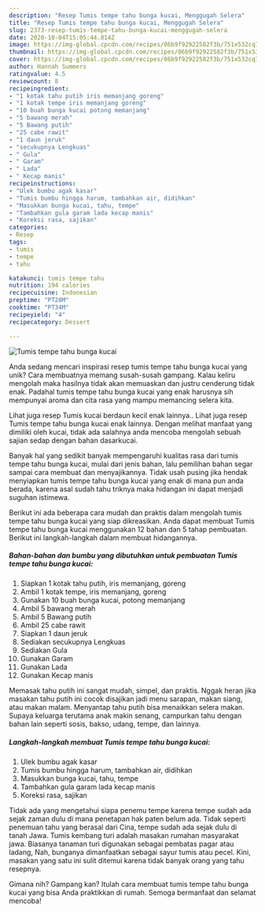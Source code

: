 ```yaml
---
description: "Resep Tumis tempe tahu bunga kucai, Menggugah Selera"
title: "Resep Tumis tempe tahu bunga kucai, Menggugah Selera"
slug: 2373-resep-tumis-tempe-tahu-bunga-kucai-menggugah-selera
date: 2020-10-04T15:05:44.814Z
image: https://img-global.cpcdn.com/recipes/06b9f92922582f3b/751x532cq70/tumis-tempe-tahu-bunga-kucai-foto-resep-utama.jpg
thumbnail: https://img-global.cpcdn.com/recipes/06b9f92922582f3b/751x532cq70/tumis-tempe-tahu-bunga-kucai-foto-resep-utama.jpg
cover: https://img-global.cpcdn.com/recipes/06b9f92922582f3b/751x532cq70/tumis-tempe-tahu-bunga-kucai-foto-resep-utama.jpg
author: Hannah Summers
ratingvalue: 4.5
reviewcount: 8
recipeingredient:
- "1 kotak tahu putih iris memanjang goreng"
- "1 kotak tempe iris memanjang goreng"
- "10 buah bunga kucai potong memanjang"
- "5 bawang merah"
- "5 Bawang putih"
- "25 cabe rawit"
- "1 daun jeruk"
- "secukupnya Lengkuas"
- " Gula"
- " Garam"
- " Lada"
- " Kecap manis"
recipeinstructions:
- "Ulek bumbu agak kasar"
- "Tumis bumbu hingga harum, tambahkan air, didihkan"
- "Masukkan bunga kucai, tahu, tempe"
- "Tambahkan gula garam lada kecap manis"
- "Koreksi rasa, sajikan"
categories:
- Resep
tags:
- tumis
- tempe
- tahu

katakunci: tumis tempe tahu 
nutrition: 194 calories
recipecuisine: Indonesian
preptime: "PT28M"
cooktime: "PT34M"
recipeyield: "4"
recipecategory: Dessert

---
```



![Tumis tempe tahu bunga kucai](https://img-global.cpcdn.com/recipes/06b9f92922582f3b/751x532cq70/tumis-tempe-tahu-bunga-kucai-foto-resep-utama.jpg)

Anda sedang mencari inspirasi resep tumis tempe tahu bunga kucai yang unik? Cara membuatnya memang susah-susah gampang. Kalau keliru mengolah maka hasilnya tidak akan memuaskan dan justru cenderung tidak enak. Padahal tumis tempe tahu bunga kucai yang enak harusnya sih mempunyai aroma dan cita rasa yang mampu memancing selera kita.

Lihat juga resep Tumis kucai berdaun kecil enak lainnya.. Lihat juga resep Tumis tempe tahu bunga kucai enak lainnya. Dengan melihat manfaat yang dimiliki oleh kucai, tidak ada salahnya anda mencoba mengolah sebuah sajian sedap dengan bahan dasarkucai.

Banyak hal yang sedikit banyak mempengaruhi kualitas rasa dari tumis tempe tahu bunga kucai, mulai dari jenis bahan, lalu pemilihan bahan segar sampai cara membuat dan menyajikannya. Tidak usah pusing jika hendak menyiapkan tumis tempe tahu bunga kucai yang enak di mana pun anda berada, karena asal sudah tahu triknya maka hidangan ini dapat menjadi suguhan istimewa.


Berikut ini ada beberapa cara mudah dan praktis dalam mengolah tumis tempe tahu bunga kucai yang siap dikreasikan. Anda dapat membuat Tumis tempe tahu bunga kucai menggunakan 12 bahan dan 5 tahap pembuatan. Berikut ini langkah-langkah dalam membuat hidangannya.

<!--inarticleads1-->

##### Bahan-bahan dan bumbu yang dibutuhkan untuk pembuatan Tumis tempe tahu bunga kucai:

1. Siapkan 1 kotak tahu putih, iris memanjang, goreng
1. Ambil 1 kotak tempe, iris memanjang, goreng
1. Gunakan 10 buah bunga kucai, potong memanjang
1. Ambil 5 bawang merah
1. Ambil 5 Bawang putih
1. Ambil 25 cabe rawit
1. Siapkan 1 daun jeruk
1. Sediakan secukupnya Lengkuas
1. Sediakan  Gula
1. Gunakan  Garam
1. Gunakan  Lada
1. Gunakan  Kecap manis


Memasak tahu putih ini sangat mudah, simpel, dan praktis. Nggak heran jika masakan tahu putih ini cocok disajikan jadi menu sarapan, makan siang, atau makan malam. Menyantap tahu putih bisa menaikkan selera makan. Supaya keluarga terutama anak makin senang, campurkan tahu dengan bahan lain seperti sosis, bakso, udang, tempe, dan lainnya. 

<!--inarticleads2-->

##### Langkah-langkah membuat Tumis tempe tahu bunga kucai:

1. Ulek bumbu agak kasar
1. Tumis bumbu hingga harum, tambahkan air, didihkan
1. Masukkan bunga kucai, tahu, tempe
1. Tambahkan gula garam lada kecap manis
1. Koreksi rasa, sajikan


Tidak ada yang mengetahui siapa penemu tempe karena tempe sudah ada sejak zaman dulu di mana penetapan hak paten belum ada. Tidak seperti penemuan tahu yang berasal dari Cina, tempe sudah ada sejak dulu di tanah Jawa. Tumis kembang turi adalah masakan rumahan masyarakat jawa. Biasanya tanaman turi digunakan sebagai pembatas pagar atau ladang, Nah, bunganya dimanfaatkan sebagai sayur tumis atau pecel. Kini, masakan yang satu ini sulit ditemui karena tidak banyak orang yang tahu resepnya. 

Gimana nih? Gampang kan? Itulah cara membuat tumis tempe tahu bunga kucai yang bisa Anda praktikkan di rumah. Semoga bermanfaat dan selamat mencoba!
